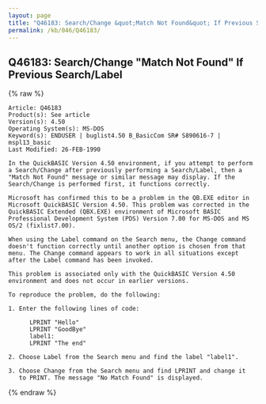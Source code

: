 ```yaml
---
layout: page
title: "Q46183: Search/Change &quot;Match Not Found&quot; If Previous Search/Label"
permalink: /kb/046/Q46183/
---
```


## Q46183: Search/Change &quot;Match Not Found&quot; If Previous Search/Label

{% raw %}

	Article: Q46183
	Product(s): See article
	Version(s): 4.50
	Operating System(s): MS-DOS
	Keyword(s): ENDUSER | buglist4.50 B_BasicCom SR# S890616-7 | mspl13_basic
	Last Modified: 26-FEB-1990
	
	In the QuickBASIC Version 4.50 environment, if you attempt to perform
	a Search/Change after previously performing a Search/Label, then a
	"Match Not Found" message or similar message may display. If the
	Search/Change is performed first, it functions correctly.
	
	Microsoft has confirmed this to be a problem in the QB.EXE editor in
	Microsoft QuickBASIC Version 4.50. This problem was corrected in the
	QuickBASIC Extended (QBX.EXE) environment of Microsoft BASIC
	Professional Development System (PDS) Version 7.00 for MS-DOS and MS
	OS/2 (fixlist7.00).
	
	When using the Label command on the Search menu, the Change command
	doesn't function correctly until another option is chosen from that
	menu. The Change command appears to work in all situations except
	after the Label command has been invoked.
	
	This problem is associated only with the QuickBASIC Version 4.50
	environment and does not occur in earlier versions.
	
	To reproduce the problem, do the following:
	
	1. Enter the following lines of code:
	
	      LPRINT "Hello"
	      LPRINT "GoodBye"
	      label1:
	      LPRINT "The end"
	
	2. Choose Label from the Search menu and find the label "label1".
	
	3. Choose Change from the Search menu and find LPRINT and change it
	   to PRINT. The message "No Match Found" is displayed.

{% endraw %}
